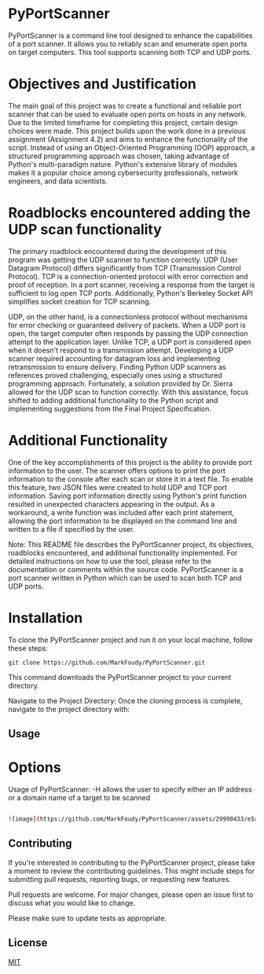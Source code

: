 # PyPortScanner

PyPortScanner is a command line tool designed to enhance the capabilities of a port scanner. It allows you to reliably scan and enumerate open ports on target computers. This tool supports scanning both TCP and UDP ports.

# Objectives and Justification

The main goal of this project was to create a functional and reliable port scanner that can be used to evaluate open ports on hosts in any network. Due to the limited timeframe for completing this project, certain design choices were made. This project builds upon the work done in a previous assignment (Assignment 4.2) and aims to enhance the functionality of the script. Instead of using an Object-Oriented Programming (OOP) approach, a structured programming approach was chosen, taking advantage of Python's multi-paradigm nature. Python's extensive library of modules makes it a popular choice among cybersecurity professionals, network engineers, and data scientists.


# Roadblocks encountered adding the UDP scan functionality

The primary roadblock encountered during the development of this program was getting the UDP scanner to function correctly. UDP (User Datagram Protocol) differs significantly from TCP (Transmission Control Protocol). TCP is a connection-oriented protocol with error correction and proof of reception. In a port scanner, receiving a response from the target is sufficient to log open TCP ports. Additionally, Python's Berkeley Socket API simplifies socket creation for TCP scanning.

UDP, on the other hand, is a connectionless protocol without mechanisms for error checking or guaranteed delivery of packets. When a UDP port is open, the target computer often responds by passing the UDP connection attempt to the application layer. Unlike TCP, a UDP port is considered open when it doesn't respond to a transmission attempt. Developing a UDP scanner required accounting for datagram loss and implementing retransmission to ensure delivery. Finding Python UDP scanners as references proved challenging, especially ones using a structured programming approach. Fortunately, a solution provided by Dr. Sierra allowed for the UDP scan to function correctly. With this assistance, focus shifted to adding additional functionality to the Python script and implementing suggestions from the Final Project Specification.

# Additional Functionality

One of the key accomplishments of this project is the ability to provide port information to the user. The scanner offers options to print the port information to the console after each scan or store it in a text file. To enable this feature, two JSON files were created to hold UDP and TCP port information. Saving port information directly using Python's print function resulted in unexpected characters appearing in the output. As a workaround, a write function was included after each print statement, allowing the port information to be displayed on the command line and written to a file if specified by the user.

Note: This README file describes the PyPortScanner project, its objectives, roadblocks encountered, and additional functionality implemented. For detailed instructions on how to use the tool, please refer to the documentation or comments within the source code. PyPortScanner is a port scanner written in Python which can be used to scan both TCP and UDP ports.  

# Installation

To clone the PyPortScanner project and run it on your local machine, follow these steps:

```git
git clone https://github.com/MarkFoudy/PyPortScanner.git
```
This command downloads the PyPortScanner project to your current directory.

Navigate to the Project Directory: Once the cloning process is complete, navigate to the project directory with:

## Usage

# Options

Usage of PyPortScanner:
 -H allows the user to specify either an IP address or a domain name of a target to be scanned
```bash

![image](https://github.com/MarkFoudy/PyPortScanner/assets/29990433/e5a5349d-e65b-4c8c-a559-c2b2427fcace)

```

## Contributing

If you're interested in contributing to the PyPortScanner project, please take a moment to review the contributing guidelines. This might include steps for submitting pull requests, reporting bugs, or requesting new features.

Pull requests are welcome. For major changes, please open an issue first
to discuss what you would like to change.

Please make sure to update tests as appropriate.

## License

[MIT](https://choosealicense.com/licenses/mit/)
